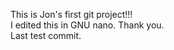 This is Jon's first git project!!! <br />
I edited this in GNU nano. Thank you. <br />
Last test commit.
